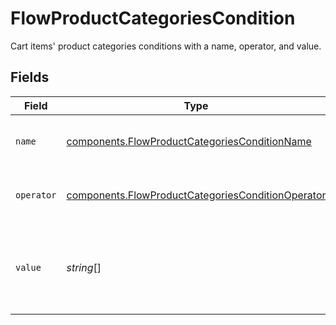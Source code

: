 # FlowProductCategoriesCondition

Cart items' product categories conditions with a name, operator, and value.


## Fields

| Field                                                                                                                  | Type                                                                                                                   | Required                                                                                                               | Description                                                                                                            | Example                                                                                                                |
| ---------------------------------------------------------------------------------------------------------------------- | ---------------------------------------------------------------------------------------------------------------------- | ---------------------------------------------------------------------------------------------------------------------- | ---------------------------------------------------------------------------------------------------------------------- | ---------------------------------------------------------------------------------------------------------------------- |
| `name`                                                                                                                 | [components.FlowProductCategoriesConditionName](../../models/components/flowproductcategoriesconditionname.md)         | :heavy_check_mark:                                                                                                     | The type of match made for this rule.                                                                                  | product_categories                                                                                                     |
| `operator`                                                                                                             | [components.FlowProductCategoriesConditionOperator](../../models/components/flowproductcategoriesconditionoperator.md) | :heavy_check_mark:                                                                                                     | The comparison to make on the `value`.                                                                                 | includes_all                                                                                                           |
| `value`                                                                                                                | *string*[]                                                                                                             | :heavy_check_mark:                                                                                                     | Cart items' product categories to compare the transaction to.                                                          | [<br/>"electronics",<br/>"printers"<br/>]                                                                              |